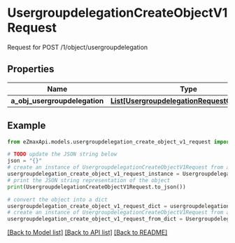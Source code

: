 # UsergroupdelegationCreateObjectV1Request

Request for POST /1/object/usergroupdelegation

## Properties

Name | Type | Description | Notes
------------ | ------------- | ------------- | -------------
**a_obj_usergroupdelegation** | [**List[UsergroupdelegationRequestCompound]**](UsergroupdelegationRequestCompound.md) |  | 

## Example

```python
from eZmaxApi.models.usergroupdelegation_create_object_v1_request import UsergroupdelegationCreateObjectV1Request

# TODO update the JSON string below
json = "{}"
# create an instance of UsergroupdelegationCreateObjectV1Request from a JSON string
usergroupdelegation_create_object_v1_request_instance = UsergroupdelegationCreateObjectV1Request.from_json(json)
# print the JSON string representation of the object
print(UsergroupdelegationCreateObjectV1Request.to_json())

# convert the object into a dict
usergroupdelegation_create_object_v1_request_dict = usergroupdelegation_create_object_v1_request_instance.to_dict()
# create an instance of UsergroupdelegationCreateObjectV1Request from a dict
usergroupdelegation_create_object_v1_request_from_dict = UsergroupdelegationCreateObjectV1Request.from_dict(usergroupdelegation_create_object_v1_request_dict)
```
[[Back to Model list]](../README.md#documentation-for-models) [[Back to API list]](../README.md#documentation-for-api-endpoints) [[Back to README]](../README.md)


